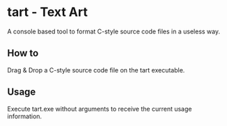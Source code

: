 # tart - Text Art
A console based tool to format C-style source code files in a useless way. 

## How to
Drag & Drop a C-style source code file on the tart executable.

## Usage
Execute tart.exe without arguments to receive the current usage information.

